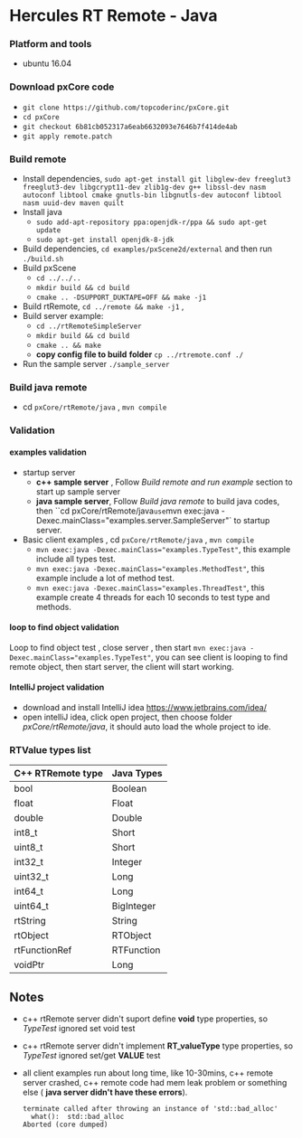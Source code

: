 # Hercules RT Remote - Java

### Platform and tools

- ubuntu 16.04

### Download pxCore code

-  `git clone https://github.com/topcoderinc/pxCore.git`
-  `cd pxCore`
-  `git checkout 6b81cb052317a6eab6632093e7646b7f414de4ab`
-  `git apply remote.patch`



### Build remote

* Install dependencies,  `sudo apt-get install git libglew-dev freeglut3 freeglut3-dev libgcrypt11-dev zlib1g-dev g++ libssl-dev nasm autoconf libtool cmake gnutls-bin libgnutls-dev autoconf libtool nasm uuid-dev maven quilt`
* Install java
   * `sudo add-apt-repository ppa:openjdk-r/ppa && sudo apt-get update`
   * `sudo apt-get install openjdk-8-jdk`
* Build dependencies,  `cd examples/pxScene2d/external` and then run `./build.sh`
* Build pxScene 
  * `cd ../../..`
  * `mkdir build && cd build`
  * `cmake .. -DSUPPORT_DUKTAPE=OFF && make -j1`
* Build rtRemote, `cd ../remote && make -j1` ,
* Build server example:
  * `cd ../rtRemoteSimpleServer`
  * `mkdir build && cd build`
  * `cmake .. && make`
  * **copy config file to build** **folder** `cp ../rtremote.conf ./`
* Run the sample server `./sample_server`



### Build java remote

- cd `pxCore/rtRemote/java` , `mvn compile`



### Validation

#### examples validation 

* startup server
  * **c++ sample server** , Follow *Build remote and run example* section to start up sample server
  * **java sample server**, Follow *Build java remote* to build java codes, then ``cd pxCore/rtRemote/java` use `mvn exec:java -Dexec.mainClass="examples.server.SampleServer"` to startup server.
* Basic client examples , cd `pxCore/rtRemote/java` , `mvn compile`
  * `mvn exec:java -Dexec.mainClass="examples.TypeTest"`, this example include all types test.
  * `mvn exec:java -Dexec.mainClass="examples.MethodTest"`, this example include a lot of method test.
  * `mvn exec:java -Dexec.mainClass="examples.ThreadTest"`, this example create 4 threads for each 10 seconds to test type and methods.


#### loop to find object validation 

Loop to find object test , close server , then start `mvn exec:java -Dexec.mainClass="examples.TypeTest"`, you can see client is looping to find remote object, then start server, the client will start working.

#### IntelliJ project validation 

- download and install IntelliJ idea https://www.jetbrains.com/idea/
- open intelliJ idea, click open project, then choose folder *pxCore/rtRemote/java*, it should auto load the whole project to ide.



### RTValue types list

| C++ RTRemote type | Java Types |
| ----------------- | ---------- |
| bool              | Boolean    |
| float             | Float      |
| double            | Double     |
| int8_t            | Short      |
| uint8_t           | Short      |
| int32_t           | Integer    |
| uint32_t          | Long       |
| int64_t           | Long       |
| uint64_t          | BigInteger |
| rtString          | String     |
| rtObject          | RTObject   |
| rtFunctionRef     | RTFunction |
| voidPtr           | Long       |



## Notes

- c++ rtRemote server didn't suport define **void** type properties, so *TypeTest* ignored set void test

- c++ rtRemote server didn't implement **RT_valueType** type properties, so *TypeTest* ignored set/get **VALUE** test

- all client examples run about long time, like 10-30mins, c++ remote server crashed, c++ remote code had mem leak problem or something else ( **java server didn't have these errors**).

  ```
  terminate called after throwing an instance of 'std::bad_alloc'
    what():  std::bad_alloc
  Aborted (core dumped)
  ```

